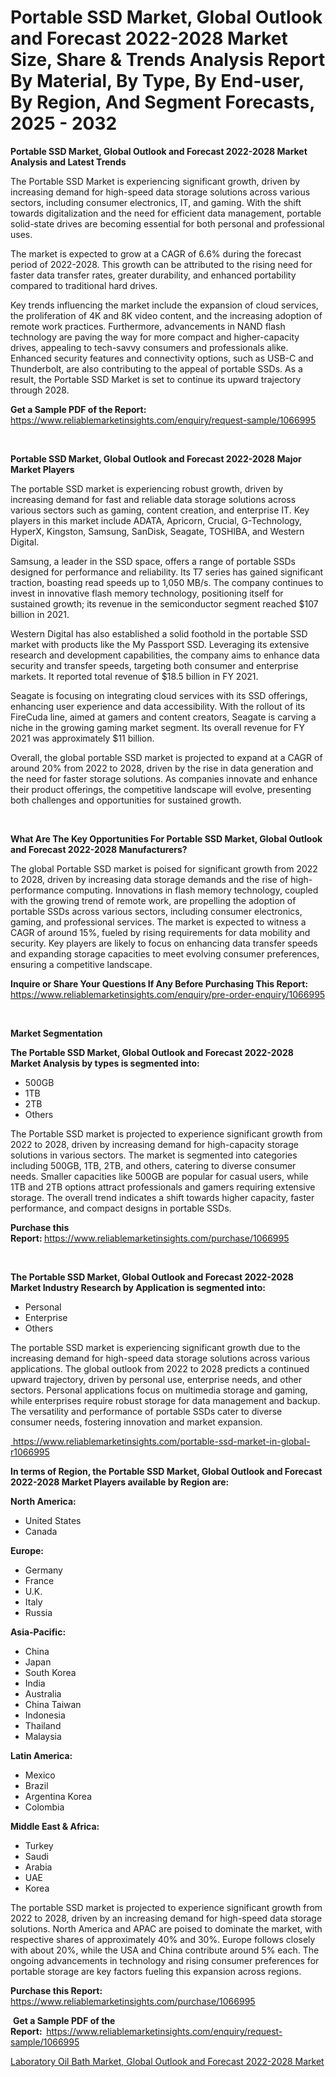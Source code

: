 <p><h1>Portable SSD Market, Global Outlook and Forecast 2022-2028 Market Size, Share & Trends Analysis Report By Material, By Type, By End-user, By Region, And Segment Forecasts, 2025 - 2032</h1></p><p><strong>Portable SSD Market, Global Outlook and Forecast 2022-2028 Market Analysis and Latest Trends</strong></p>
<p><p>The Portable SSD Market is experiencing significant growth, driven by increasing demand for high-speed data storage solutions across various sectors, including consumer electronics, IT, and gaming. With the shift towards digitalization and the need for efficient data management, portable solid-state drives are becoming essential for both personal and professional uses. </p><p>The market is expected to grow at a CAGR of 6.6% during the forecast period of 2022-2028. This growth can be attributed to the rising need for faster data transfer rates, greater durability, and enhanced portability compared to traditional hard drives. </p><p>Key trends influencing the market include the expansion of cloud services, the proliferation of 4K and 8K video content, and the increasing adoption of remote work practices. Furthermore, advancements in NAND flash technology are paving the way for more compact and higher-capacity drives, appealing to tech-savvy consumers and professionals alike. Enhanced security features and connectivity options, such as USB-C and Thunderbolt, are also contributing to the appeal of portable SSDs. As a result, the Portable SSD Market is set to continue its upward trajectory through 2028.</p></p>
<p><strong>Get a Sample PDF of the Report:&nbsp;</strong> <a href="https://www.reliablemarketinsights.com/enquiry/request-sample/1066995?utm_campaign=2244&utm_medium=2&utm_source=Github&utm_content=ia&utm_term=21032025&utm_id=portable-ssd-market-global-outlook-and-forecast-2022-2028">https://www.reliablemarketinsights.com/enquiry/request-sample/1066995</a></p>
<p>&nbsp;</p>
<p><strong>Portable SSD Market, Global Outlook and Forecast 2022-2028 Major Market Players</strong></p>
<p><p>The portable SSD market is experiencing robust growth, driven by increasing demand for fast and reliable data storage solutions across various sectors such as gaming, content creation, and enterprise IT. Key players in this market include ADATA, Apricorn, Crucial, G-Technology, HyperX, Kingston, Samsung, SanDisk, Seagate, TOSHIBA, and Western Digital.</p><p>Samsung, a leader in the SSD space, offers a range of portable SSDs designed for performance and reliability. Its T7 series has gained significant traction, boasting read speeds up to 1,050 MB/s. The company continues to invest in innovative flash memory technology, positioning itself for sustained growth; its revenue in the semiconductor segment reached $107 billion in 2021.</p><p>Western Digital has also established a solid foothold in the portable SSD market with products like the My Passport SSD. Leveraging its extensive research and development capabilities, the company aims to enhance data security and transfer speeds, targeting both consumer and enterprise markets. It reported total revenue of $18.5 billion in FY 2021.</p><p>Seagate is focusing on integrating cloud services with its SSD offerings, enhancing user experience and data accessibility. With the rollout of its FireCuda line, aimed at gamers and content creators, Seagate is carving a niche in the growing gaming market segment. Its overall revenue for FY 2021 was approximately $11 billion.</p><p>Overall, the global portable SSD market is projected to expand at a CAGR of around 20% from 2022 to 2028, driven by the rise in data generation and the need for faster storage solutions. As companies innovate and enhance their product offerings, the competitive landscape will evolve, presenting both challenges and opportunities for sustained growth.</p></p>
<p>&nbsp;</p>
<p><strong>What Are The Key Opportunities For Portable SSD Market, Global Outlook and Forecast 2022-2028 Manufacturers?</strong></p>
<p><p>The global Portable SSD market is poised for significant growth from 2022 to 2028, driven by increasing data storage demands and the rise of high-performance computing. Innovations in flash memory technology, coupled with the growing trend of remote work, are propelling the adoption of portable SSDs across various sectors, including consumer electronics, gaming, and professional services. The market is expected to witness a CAGR of around 15%, fueled by rising requirements for data mobility and security. Key players are likely to focus on enhancing data transfer speeds and expanding storage capacities to meet evolving consumer preferences, ensuring a competitive landscape.</p></p>
<p><strong>Inquire or Share Your Questions If Any Before Purchasing This Report:</strong> <a href="https://www.reliablemarketinsights.com/enquiry/pre-order-enquiry/1066995?utm_campaign=2244&utm_medium=2&utm_source=Github&utm_content=ia&utm_term=21032025&utm_id=portable-ssd-market-global-outlook-and-forecast-2022-2028">https://www.reliablemarketinsights.com/enquiry/pre-order-enquiry/1066995</a></p>
<p>&nbsp;</p>
<p><strong>Market Segmentation</strong></p>
<p><strong>The Portable SSD Market, Global Outlook and Forecast 2022-2028 Market Analysis by types is segmented into:</strong></p>
<p><ul><li>500GB</li><li>1TB</li><li>2TB</li><li>Others</li></ul></p>
<p><p>The Portable SSD market is projected to experience significant growth from 2022 to 2028, driven by increasing demand for high-capacity storage solutions in various sectors. The market is segmented into categories including 500GB, 1TB, 2TB, and others, catering to diverse consumer needs. Smaller capacities like 500GB are popular for casual users, while 1TB and 2TB options attract professionals and gamers requiring extensive storage. The overall trend indicates a shift towards higher capacity, faster performance, and compact designs in portable SSDs.</p></p>
<p><strong>Purchase this Report:&nbsp;</strong><a href="https://www.reliablemarketinsights.com/purchase/1066995?utm_campaign=2244&utm_medium=2&utm_source=Github&utm_content=ia&utm_term=21032025&utm_id=portable-ssd-market-global-outlook-and-forecast-2022-2028">https://www.reliablemarketinsights.com/purchase/1066995</a></p>
<p>&nbsp;</p>
<p><strong>The Portable SSD Market, Global Outlook and Forecast 2022-2028 Market Industry Research by Application is segmented into:</strong></p>
<p><ul><li>Personal</li><li>Enterprise</li><li>Others</li></ul></p>
<p><p>The portable SSD market is experiencing significant growth due to the increasing demand for high-speed data storage solutions across various applications. The global outlook from 2022 to 2028 predicts a continued upward trajectory, driven by personal use, enterprise needs, and other sectors. Personal applications focus on multimedia storage and gaming, while enterprises require robust storage for data management and backup. The versatility and performance of portable SSDs cater to diverse consumer needs, fostering innovation and market expansion.</p></p>
<p><a href="https://www.reliablemarketinsights.com/portable-ssd-market-in-global-r1066995?utm_campaign=2244&utm_medium=2&utm_source=Github&utm_content=ia&utm_term=21032025&utm_id=portable-ssd-market-global-outlook-and-forecast-2022-2028">&nbsp;https://www.reliablemarketinsights.com/portable-ssd-market-in-global-r1066995</a></p>
<p><strong>In terms of Region, the Portable SSD Market, Global Outlook and Forecast 2022-2028 Market Players available by Region are:</strong></p>
<p>
    <p> <strong> North America: </strong>
        <ul>
            <li>United States</li>
            <li>Canada</li>
        </ul>
        </p> 
    <p> <strong> Europe: </strong>
        <ul>
            <li>Germany</li>
            <li>France</li>
            <li>U.K.</li>
            <li>Italy</li>
            <li>Russia</li>
        </ul>
        </p> 
    <p> <strong> Asia-Pacific: </strong>
        <ul>
            <li>China</li>
            <li>Japan</li>
            <li>South Korea</li>
            <li>India</li>
            <li>Australia</li>
            <li>China Taiwan</li>
            <li>Indonesia</li>
            <li>Thailand</li>
            <li>Malaysia</li>
        </ul>
        </p> 
    <p> <strong> Latin America: </strong>
        <ul>
            <li>Mexico</li>
            <li>Brazil</li>
            <li>Argentina Korea</li>
            <li>Colombia</li>
        </ul>
        </p> 
    <p> <strong> Middle East & Africa: </strong>
        <ul>
            <li>Turkey</li>
            <li>Saudi</li>
            <li>Arabia</li>
            <li>UAE</li>
            <li>Korea</li>
        </ul>
    </p>
    </p>
<p><p>The portable SSD market is projected to experience significant growth from 2022 to 2028, driven by an increasing demand for high-speed data storage solutions. North America and APAC are poised to dominate the market, with respective shares of approximately 40% and 30%. Europe follows closely with about 20%, while the USA and China contribute around 5% each. The ongoing advancements in technology and rising consumer preferences for portable storage are key factors fueling this expansion across regions.</p></p>
<p><strong>Purchase this Report: </strong><a href="https://www.reliablemarketinsights.com/purchase/1066995?utm_campaign=2244&utm_medium=2&utm_source=Github&utm_content=ia&utm_term=21032025&utm_id=portable-ssd-market-global-outlook-and-forecast-2022-2028">https://www.reliablemarketinsights.com/purchase/1066995</a></p>
<p>&nbsp;<strong>Get a Sample PDF of the Report:&nbsp;&nbsp;</strong><a href="https://www.reliablemarketinsights.com/enquiry/request-sample/1066995?utm_campaign=2244&utm_medium=2&utm_source=Github&utm_content=ia&utm_term=21032025&utm_id=portable-ssd-market-global-outlook-and-forecast-2022-2028">https://www.reliablemarketinsights.com/enquiry/request-sample/1066995</a></p>
<p><strong></strong></p>
<p><p><a href="https://github.com/cayposshefin/Market-Research-Report-List-1/blob/main/laboratory-oil-bath-market-global-outlook-and-forecast-2022-2028-market.md?utm_campaign=2244&utm_medium=2&utm_source=Github&utm_content=ia&utm_term=21032025&utm_id=portable-ssd-market-global-outlook-and-forecast-2022-2028">Laboratory Oil Bath Market, Global Outlook and Forecast 2022-2028 Market</a></p></p>